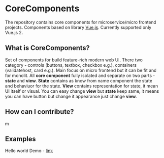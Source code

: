 # CoreComponents
The repository contains core components for microservice/micro frontend projects. Components based on library [Vue.js](https://vuejs.org/). Currently supported only Vue.js 2.

## What is CoreComponents?
Set of components for build feature-rich modern web UI. There two category - controls (buttons, textbox, checkbox e.g.), containers (validatehost, card e.g.). Main focus on micro frontend but it can be fit and for monolit. All **core component** fully isolated and separate on two parts - **state** and **view**. **State** contains as know from name component the state and behaviuor for the state. **View** contains representation for state, it mean UI itself or visual. You can easy change **view** but **state** keep same, it means you can have button but change it appearance just change **view**.

## How can I contribute?

m

## Examples
Hello world Demo - [link](http://localhost:5000/StaticFiles/examples/helloworld/index.html)
